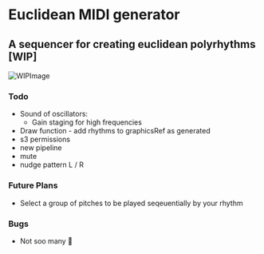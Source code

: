 # Euclidean MIDI generator
## A sequencer for creating euclidean polyrhythms [WIP]
![WIPImage](https://i.imgur.com/qRDU5EG.png)

### Todo
- Sound of oscillators:
  - Gain staging for high frequencies
- Draw function - add rhythms to graphicsRef as generated
- s3 permissions
- new pipeline
- mute
- nudge pattern L / R 

### Future Plans
- Select a group of pitches to be played seqeuentially by your rhythm

### Bugs
- Not soo many 🤠

